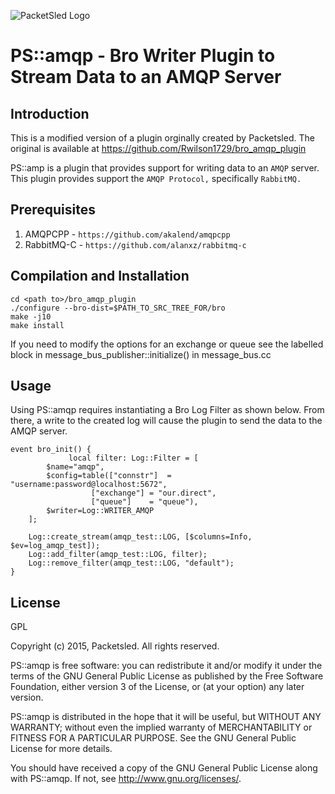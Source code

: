 ![PacketSled Logo](https://packetsled.com/wp-content/themes/freshbiz/img/packetsled-logo.png)
# PS::amqp - Bro Writer Plugin to Stream Data to an AMQP Server


## Introduction
This is a modified version of a plugin orginally created by Packetsled. The original is available at <https://github.com/Rwilson1729/bro_amqp_plugin>

PS::amp is a plugin that provides support for writing data to an ``AMQP`` server.
This plugin provides support the ``AMQP Protocol,`` specifically ``RabbitMQ.``


## Prerequisites

1. AMQPCPP - ``https://github.com/akalend/amqpcpp``
1. RabbitMQ-C - ``https://github.com/alanxz/rabbitmq-c``


## Compilation and Installation

    cd <path to>/bro_amqp_plugin
    ./configure --bro-dist=$PATH_TO_SRC_TREE_FOR/bro
    make -j10
    make install

If you need to modify the options for an exchange or queue see the labelled block in message\_bus\_publisher::initialize() in message\_bus.cc

## Usage

Using PS::amqp requires instantiating a Bro Log Filter as shown below. From there, a write to the created log will cause the plugin to send the data to the AMQP server.


```bro
event bro_init() {
             local filter: Log::Filter = [
		$name="amqp",
		$config=table(["connstr"]  = "username:password@localhost:5672",
                  ["exchange"] = "our.direct",
                  ["queue"]    = "queue"),
		$writer=Log::WRITER_AMQP
	];

	Log::create_stream(amqp_test::LOG, [$columns=Info, $ev=log_amqp_test]);
	Log::add_filter(amqp_test::LOG, filter);
	Log::remove_filter(amqp_test::LOG, "default");
}
```

## License

GPL

Copyright (c) 2015, Packetsled. All rights reserved.

PS::amqp is free software: you can redistribute it and/or modify
it under the terms of the GNU General Public License as published by
the Free Software Foundation, either version 3 of the License, or
(at your option) any later version.

PS::amqp is distributed in the hope that it will be useful,
but WITHOUT ANY WARRANTY; without even the implied warranty of
MERCHANTABILITY or FITNESS FOR A PARTICULAR PURPOSE.  See the
GNU General Public License for more details.

You should have received a copy of the GNU General Public License
along with PS::amqp.  If not, see <http://www.gnu.org/licenses/>.
